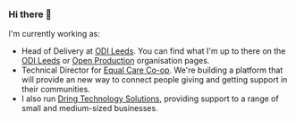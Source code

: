 ### Hi there 👋

<!--
**gilesdring/gilesdring** is a ✨ _special_ ✨ repository because its `README.md` (this file) appears on your GitHub profile.

Here are some ideas to get you started:

- 🔭 I’m currently working on ...
- 🌱 I’m currently learning ...
- 👯 I’m looking to collaborate on ...
- 🤔 I’m looking for help with ...
- 💬 Ask me about ...
- 📫 How to reach me: ...
- 😄 Pronouns: ...
- ⚡ Fun fact: ...
-->

I'm currently working as:

- Head of Delivery at [ODI Leeds](https://odileeds.org). You can find what I'm up to there on the
  [ODI Leeds](https://github.com/odileeds) or [Open Production](https://github.com/opnprd) organisation
  pages.
- Technical Director for [Equal Care Co-op](https://equalcare.coop). We're building a platform that will
  provide an new way to connect people giving and getting support in their communities.
- I also run [Dring Technology Solutions](https://dringtech.com), providing support to a range of small
  and medium-sized businesses.
